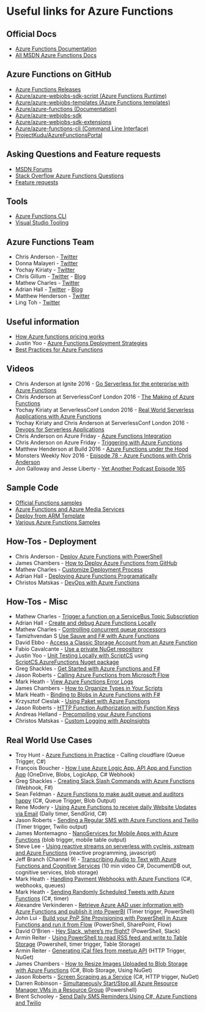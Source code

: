 # Useful links for Azure Functions

## Official Docs

* [Azure Functions Documentation](https://azure.microsoft.com/en-us/documentation/services/functions/)
* [All MSDN Azure Functions Docs](https://azure.microsoft.com/en-us/documentation/articles/?product=functions)

## Azure Functions on GitHub

* [Azure Functions Releases](https://github.com/Azure/azure-webjobs-sdk-script/releases)
* [Azure/azure-webjobs-sdk-script (Azure Functions Runtime)](https://github.com/Azure/azure-webjobs-sdk-script)
* [Azure/azure-webjobs-templates (Azure Functions templates)](https://github.com/Azure/azure-webjobs-sdk-templates)
* [Azure/azure-functions (Documentation)](https://github.com/Azure/azure-functions)
* [Azure/azure-webjobs-sdk](https://github.com/azure/azure-webjobs-sdk)
* [Azure/azure-webjobs-sdk-extensions](https://github.com/Azure/azure-webjobs-sdk-extensions)
* [Azure/azure-functions-cli (Command Line Interface)](https://github.com/azure/azure-functions-cli)
* [ProjectKudu/AzureFunctionsPortal](https://github.com/projectkudu/AzureFunctionsPortal)

## Asking Questions and Feature requests

* [MSDN Forums](https://social.msdn.microsoft.com/Forums/azure/en-US/home?forum=AzureFunctions)
* [Stack Overflow Azure Functions Questions](http://stackoverflow.com/questions/tagged/azure-functions)
* [Feature requests](https://feedback.azure.com/forums/355860-azure-functions)

## Tools

* [Azure Functions CLI](https://www.npmjs.com/package/azure-functions-cli)
* [Visual Studio Tooling](https://blogs.msdn.microsoft.com/webdev/2016/12/01/visual-studio-tools-for-azure-functions/)

## Azure Functions Team

* Chris Anderson - [Twitter](https://twitter.com/crandycodes)
* Donna Malayeri - [Twitter](https://twitter.com/lindydonna)
* Yochay Kiriaty - [Twitter](https://twitter.com/yochayk)
* Chris Gillum - [Twitter](https://twitter.com/cgillum) - [Blog](http://cgillum.tech/)
* Mathew Charles - [Twitter](https://twitter.com/mathew_charles)
* Adrian Hall - [Twitter](https://twitter.com/FizzyInTheHall) - [Blog](https://shellmonger.com/)
* Matthew Henderson - [Twitter](https://twitter.com/mattchenderson)
* Ling Toh - [Twitter](https://twitter.com/ling_toh)

## Useful information

* [How Azure functions pricing works](https://buildazure.com/2016/10/11/how-azure-functions-pricing-works/)
* Justin Yoo - [Azure Functions Deployment Strategies](https://blog.kloud.com.au/2016/09/04/azure-functions-deployment-strategies/)
* [Best Practices for Azure Functions](https://docs.microsoft.com/en-us/azure/azure-functions/functions-best-practices)

## Videos

* Chris Anderson at Ignite 2016 -  [Go Serverless for the enterprise with Azure Functions](https://www.youtube.com/watch?v=8x5sBBUP6pM)
* Chris Anderson at ServerlessConf London 2016 - [The Making of Azure Functions](https://www.youtube.com/watch?v=yJ9KnTw1kyc)
* Yochay Kiriaty at ServerlessConf London 2016 - [Real World Serverless Applications with Azure Functions](https://www.youtube.com/watch?v=Uu5bDYWhVtM)
* Yochay Kiriaty and Chris Anderson at ServerlessConf London 2016 - [Devops for Serverless Applications](https://www.youtube.com/watch?v=TlHXzZ16Z3Q)
* Chris Anderson on Azure Friday - [Azure Functions Integration](https://channel9.msdn.com/Shows/Azure-Friday/Azure-functions-integration?WT.mc_id=DX_MVP4025064)
* Chris Anderson on Azure Friday - [Triggering with Azure Functions](https://channel9.msdn.com/Shows/Azure-Friday/Triggering-with-Azure-Functions?WT.mc_id=DX_MVP4025064)
* Matthew Henderson at Build 2016 - [Azure Functions under the Hood](https://www.youtube.com/watch?v=uiqc0iWwAzw)
* Monsters Weekly Nov 2016 - [Episode 78 - Azure Functions with Chris Anderson](http://aspnetmonsters.com/2016/11/monsters-weekly%5Cep78/)
* Jon Galloway and Jesse Liberty - [Yet Another Podcast Episode 165](http://jesseliberty.com/2017/01/11/yet-another-podcast-165-jon-galloway-on-azure-functions/)

## Sample Code

* [Official Functions samples](https://github.com/azure/azure-webjobs-sdk-script-samples)
* [Azure Functions and Azure Media Services](https://github.com/Azure-Samples/media-services-dotnet-functions-integration)
* [Deploy from ARM Template](https://github.com/davidebbo-test/FunctionsSamples)
* [Various Azure Functions Samples](https://github.com/guitarrapc/AzureFunctionsIntroduction)

## How-Tos - Deployment
* Chris Anderson - [Deploy Azure Functions with PowerShell](http://stackoverflow.com/questions/36730898/deploy-to-azure-functions-using-powershell/36731134#36731134)
* James Chambers - [How to Deploy Azure Functions from GitHub](http://jameschambers.com/2016/11/deploy-functions-from-github/)
* Mathew Charles - [Customize Deployment Process](http://stackoverflow.com/a/40532400/7532)
* Adrian Hall - [Deploying Azure Functions Programatically](https://shellmonger.com/2016/12/02/deploying-azure-functions-automatically/)
* Christos Matskas - [DevOps with Azure Functions](https://cmatskas.com/devops-with-azure-functions-a-holistic-approach/)

## How-Tos - Misc

* Mathew Charles - [Trigger a function on a ServiceBus Topic Subscription](http://stackoverflow.com/a/36722329)
* Adrian Hall - [Create and debug Azure Functions Locally](https://shellmonger.com/2016/10/31/creating-and-debugging-azure-functions-locally/)
* Mathew Charles - [Controlling concurrent queue processors](http://stackoverflow.com/a/40096267)
* Tamizhvendan S [Use Sauve and F# with Azure Functions](http://blog.tamizhvendan.in/blog/2016/09/19/scale-up-azure-functions-in-f-number-using-suave/)
* David Ebbo - [Access a Classic Storage Account from an Azure Function](http://stackoverflow.com/a/37365811)
* Fabio Cavalcante - [Use a private NuGet repository](http://stackoverflow.com/a/39536289)
* Justin Yoo - [Unit Testing Locally with ScriptCS](https://blog.kloud.com.au/2016/09/05/testing-azure-functions-in-emulated-environment-with-scriptcs/) using [ScriptCS.AzureFunctions Nuget package](https://www.nuget.org/packages/ScriptCs.AzureFunctions)
* Greg Shackles - [Get Started with Azure Functions and F#](http://gregshackles.com/getting-started-with-azure-functions-and-f/)
* Jason Roberts - [Calling Azure Functions from Microsoft Flow](http://dontcodetired.com/blog/post/Serverless-Computing-and-Workflows-with-Azure-Functions-and-Microsoft-Flow)
* Mark Heath - [View Azure Functions Error Logs](http://markheath.net/post/three-ways-view-error-logs-azure-functions)
* James Chambers - [How to Organize Types in Your Scripts](http://jameschambers.com/2016/11/How-to-organize-types-in-your-scripts/)
* Mark Heath - [Binding to Blobs in Azure Functions with F#](http://markheath.net/post/using-blobs-in-azure-functions-with-fsharp)
* Krzysztof Cieslak - [Using Paket with Azure Functions](http://kcieslak.io/Using-Paket-with-Azure-Functions)
* Jason Roberts - [HTTP Function Authorization with Function Keys](http://dontcodetired.com/blog/post/Azure-HTTP-Function-Authorization-with-Function-Keys)
* Andreas Helland - [Precompiling your Azure Functions](https://contos.io/precompiling-your-azure-functions-2335bd1def1d#.b8tdfrjs4)
* Christos Matskas - [Custom Logging with AppInsights](https://cmatskas.com/azure-functions-custom-logging-with-appinsights/)

## Real World Use Cases

* Troy Hunt - [Azure Functions in Practice](https://www.troyhunt.com/azure-functions-in-practice/) - Calling cloudflare (Queue Trigger, C#)
* François Boucher - [How I use Azure Logic App, API App and Function App](http://www.frankysnotes.com/2016/10/how-i-use-azure-app-api-app-and.html) (OneDrive, Blobs, LogicApp, C# Webhook)
* Greg Shackles - [Creating Slack Slash Commands with Azure Functions](https://gregshackles.com/creating-slack-slash-commands-with-azure-functions/) (Webhook, F#)
* Sean Feldman - [Azure Functions to make audit queue and auditors happy](https://weblogs.asp.net/sfeldman/azure-functions-to-make-audit-queue-and-auditors-happy) (C#, Queue Trigger, Blob Output)
* Rene Modery - [Using Azure Functions to receive daily Website Updates via Email](http://modery.net/using-azure-functions-to-receive-daily-website-updates-via-email/) (Daily timer, SendGrid, C#)
* Jason Roberts - [Sending a Regular SMS with Azure Functions and Twilio](http://dontcodetired.com/blog/post/Sending-a-Regular-SMS-with-Azure-Functions-and-Twilio) (Timer trigger, Twilio output)
* James Montemagno - [NanoServices for Mobile Apps with Azure Functions](https://blog.xamarin.com/nano-services-for-mobile-apps-with-azure-functions/) (blob trigger, mobile table output)
* Steve Lee - [Using reactive streams on serverless with cyclejs, xstream and Azure Functions](http://opendirective.net/blog/2016/10/exploring-reactive-streams-with-serverless-xstream-cyclejs-and-azure-functions/?platform=hootsuite) (reactive programming, javascript)
* Jeff Branch (Channel 9) - [Transcribing Audio to Text with Azure Functions and Cognitive Services](https://channel9.msdn.com/Blogs/MTC-After-Hours/Transcribing-Audio-to-Text-With-Azure-Functions-and-Cognitive-Services) (10 min video C#, DocumentDB out, cognitive services, blob storage)
* Mark Heath - [Handling Payment Webhooks with Azure Functions](http://markheath.net/post/payment-webhooks-azure-functions) (C#, webhooks, queues)
* Mark Heath - [Sending Randomly Scheduled Tweets with Azure Functions](http://markheath.net/post/randomly-scheduled-tweets-azure-functions) (C#, timer)
* Alexandre Verkinderen - [Retrieve Azure AAD user information with Azure Functions and publish it into PowerBI](http://www.mscloud.be/retrieve-azure-aad-user-information-with-azure-functions-and-publish-it-into-powerbi/) (Timer trigger, PowerShell)
* John Lui - [Build your PnP Site Provisioning with PowerShell in Azure Functions and run it from Flow](http://johnliu.net/blog/2016/11/build-your-pnp-site-provisioning-with-powershell-in-azure-functions-and-run-it-from-flow) (PowerShell, SharePoint, Flow)
* David O'Brien - [Hey Slack, where’s my flight?](https://blogs.msdn.microsoft.com/mvpawardprogram/2016/11/08/hey-slack-wheres-my-flight/) (PowerShell, Slack)
* Armin Reiter - [Using PowerShell to read RSS feed and write to Table Storage](https://codehollow.com/2016/11/working-azure-functions-part-1-powershell/) (Powershell, timer trigger, Table Storage)
* Armin Reiter - [Generating iCal files from meetup API](https://codehollow.com/2016/11/working-with-azure-functions-part-2-c) (HTTP Trigger, NuGet)
* James Chambers - [How to Resize Images Uploaded to Blob Storage with Azure Functions](http://jameschambers.com/2016/11/Resizing-Images-Using-Azure-Functions/) (C#, Blob Storage, Using NuGet)
* Jason Roberts - [Screen Scraping as a Service](http://dontcodetired.com/blog/post/Screen-Scraping-As-A-Service-with-Azure-Functions-in-5-Mins) (C#, HTTP trigger, NuGet)
* Darren Robinson - [Simultaneously Start/Stop all Azure Resource Manager VMs in a Resource Group](https://blog.kloud.com.au/2017/01/06/how-to-create-an-azure-function-app-to-simultaneously-startstop-all-virtual-machines-in-a-resource-group/) (Powershell)
* Brent Schooley - [Send Daily SMS Reminders Using C#, Azure Functions and Twilio](https://twilioinc.wpengine.com/2017/01/how-to-send-daily-sms-reminders-using-c-azure-functions-and-twilio.html)
